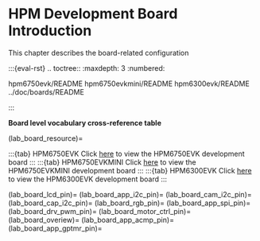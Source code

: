 # HPM Development Board Introduction

This chapter describes the board-related configuration

:::{eval-rst}
.. toctree::
   :maxdepth: 3
   :numbered:

   hpm6750evk/README
   hpm6750evkmini/README
   hpm6300evk/README
   ../doc/boards/README

:::

**Board level vocabulary cross-reference table**

(lab_board_resource)=

:::{tab} HPM6750EVK
Click [here](lab_hpm6750_evk_board) to view the HPM6750EVK development board
:::
:::{tab} HPM6750EVKMINI
Click [here](lab_hpm6750_evkmini_board) to view the HPM6750EVKMINI development board
:::
:::{tab} HPM6300EVK
Click [here](lab_hpm6300_evk_board) to view the HPM6300EVK development board
:::

(lab_board_lcd_pin)=
(lab_board_app_i2c_pin)=
(lab_board_cam_i2c_pin)=
(lab_board_cap_i2c_pin)=
(lab_board_rgb_pin)=
(lab_board_app_spi_pin)=
(lab_board_drv_pwm_pin)=
(lab_board_motor_ctrl_pin)=
(lab_board_overiew)=
(lab_board_app_acmp_pin)=
(lab_board_app_gptmr_pin)=
